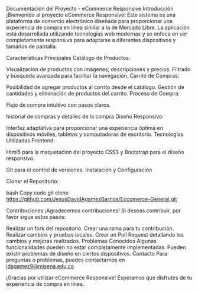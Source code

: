 Documentación del Proyecto - eCommerce Responsive
Introducción
¡Bienvenido al proyecto eCommerce Responsive! Este sistema es una plataforma de comercio electrónico diseñada para proporcionar una experiencia de compra en línea similar a la de Mercado Libre. La aplicación está desarrollada utilizando tecnologías web modernas y se enfoca en ser completamente responsiva para adaptarse a diferentes dispositivos y tamaños de pantalla.

Características Principales
Catálogo de Productos:

Visualización de productos con imágenes, descripciones y precios.
Filtrado y búsqueda avanzada para facilitar la navegación.
Carrito de Compras:

Posibilidad de agregar productos al carrito desde el catálogo.
Gestión de cantidades y eliminación de productos del carrito.
Proceso de Compra:

Flujo de compra intuitivo con pasos claros.

 historial de compras y detalles de la compra
Diseño Responsivo:

Interfaz adaptativa para proporcionar una experiencia óptima en dispositivos móviles, tabletas y computadoras de escritorio.
Tecnologías Utilizadas
Frontend:

Html5 para la maquetacion del proyecto
CSS3 y Bootstrap para el diseño responsivo.

Git para el control de versiones.
Instalación y Configuración

Clonar el Repositorio:

bash
Copy code
git clone https://github.com/JesusDavidAgamezBarrios/Eccomerce-General.git


Contribuciones
¡Agradecemos contribuciones! Si deseas contribuir, por favor sigue estos pasos:

Realizar un fork del repositorio.
Crear una rama para tu contribución.
Realizar cambios y pruebas locales.
Crear un Pull Request detallando los cambios y mejoras realizados.
Problemas Conocidos
Algunas funcionalidades pueden no estar completamente implementadas.
Pueden existir problemas de diseño en ciertos dispositivos.
Contacto
Para preguntas o problemas, puedes contactarnos en jdagamez9@misena.edu.co

¡Gracias por utilizar eCommerce Responsive! Esperamos que disfrutes de tu experiencia de compra en línea.





